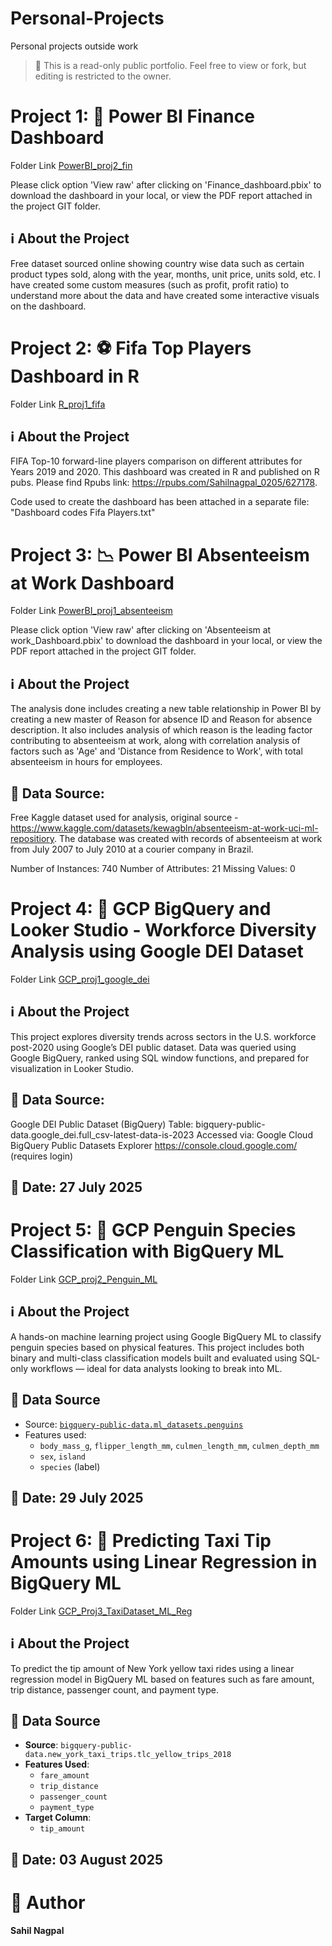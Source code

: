 # Personal-Projects
Personal projects outside work

> 📘 This is a read-only public portfolio. Feel free to view or fork, but editing is restricted to the owner.

# Project 1: 🏦 Power BI Finance Dashboard
Folder Link [PowerBI_proj2_fin](./PowerBI_proj2_fin/)

Please click option 'View raw' after clicking on 'Finance_dashboard.pbix' to download the dashboard in your local, or view the PDF report attached in the project GIT folder.

## ℹ️ About the Project
Free dataset sourced online showing country wise data such as certain product types sold, along with the year, months, unit price, units sold, etc.
I have created some custom measures (such as profit, profit ratio) to understand more about the data and have created some interactive visuals on the dashboard.

# Project 2: ⚽️ Fifa Top Players Dashboard in R
Folder Link [R_proj1_fifa](./R_proj1_fifa/)

## ℹ️ About the Project
FIFA Top-10 forward-line players comparison on different attributes for Years 2019 and 2020. This dashboard was created in R and published on R pubs.
Please find Rpubs link: https://rpubs.com/Sahilnagpal_0205/627178.

Code used to create the dashboard has been attached in a separate file: "Dashboard codes Fifa Players.txt"

# Project 3: 📉 Power BI Absenteeism at Work Dashboard
Folder Link [PowerBI_proj1_absenteeism](./PowerBI_proj1_absenteeism/) 

Please click option 'View raw' after clicking on 'Absenteeism at work_Dashboard.pbix' to download the dashboard in your local, or view the PDF report attached in the project GIT folder.

## ℹ️ About the Project
The analysis done includes creating a new table relationship in Power BI by creating a new master of Reason for absence ID and Reason for absence description. It also includes analysis of which reason is the leading factor contributing to absenteeism at work, along with correlation analysis of factors such as 'Age' and 'Distance from Residence to Work', with total absenteeism in hours for employees.

## 📁 Data Source:
Free Kaggle dataset used for analysis, original source - https://www.kaggle.com/datasets/kewagbln/absenteeism-at-work-uci-ml-repositiory.
The database was created with records of absenteeism at work from July 2007 to July 2010 at a courier company in Brazil.

Number of Instances: 740
Number of Attributes: 21
Missing Values: 0

# Project 4: 👥 GCP BigQuery and Looker Studio - Workforce Diversity Analysis using Google DEI Dataset
Folder Link [GCP_proj1_google_dei](./GCP_proj1_google_dei/)

## ℹ️ About the Project
This project explores diversity trends across sectors in the U.S. workforce post-2020 using Google’s DEI public dataset. 
Data was queried using Google BigQuery, ranked using SQL window functions, and prepared for visualization in Looker Studio.

## 📁 Data Source:

Google DEI Public Dataset (BigQuery)
Table: bigquery-public-data.google_dei.full_csv-latest-data-is-2023
Accessed via: Google Cloud BigQuery Public Datasets Explorer
https://console.cloud.google.com/ (requires login)

## 📅 Date: 27 July 2025

# Project 5: 🐧 GCP Penguin Species Classification with BigQuery ML
Folder Link [GCP_proj2_Penguin_ML](./GCP_proj2_Penguin_ML/)

## ℹ️ About the Project
A hands-on machine learning project using Google BigQuery ML to classify penguin species based on physical features. This project includes both binary and multi-class classification models built and evaluated using SQL-only workflows — ideal for data analysts looking to break into ML.

## 📁 Data Source
- Source: [`bigquery-public-data.ml_datasets.penguins`](https://console.cloud.google.com/marketplace/product/bigquery-public-data/ml-datasets)
- Features used:
  - `body_mass_g`, `flipper_length_mm`, `culmen_length_mm`, `culmen_depth_mm`
  - `sex`, `island`
  - `species` (label)
    
## 📅 Date: 29 July 2025

# Project 6: 🚕 Predicting Taxi Tip Amounts using Linear Regression in BigQuery ML
Folder Link [GCP_Proj3_TaxiDataset_ML_Reg](./GCP_Proj3_TaxiDataset_ML_Reg/)

## ℹ️ About the Project
To predict the tip amount of New York yellow taxi rides using a linear regression model in BigQuery ML based on features such as fare amount, trip distance, passenger count, and payment type.

## 📁 Data Source
- **Source**: `bigquery-public-data.new_york_taxi_trips.tlc_yellow_trips_2018`
- **Features Used**:
  - `fare_amount`
  - `trip_distance`
  - `passenger_count`
  - `payment_type`
- **Target Column**:
  - `tip_amount`

## 📅 Date: 03 August 2025

    
# 👤 Author

**Sahil Nagpal**  

